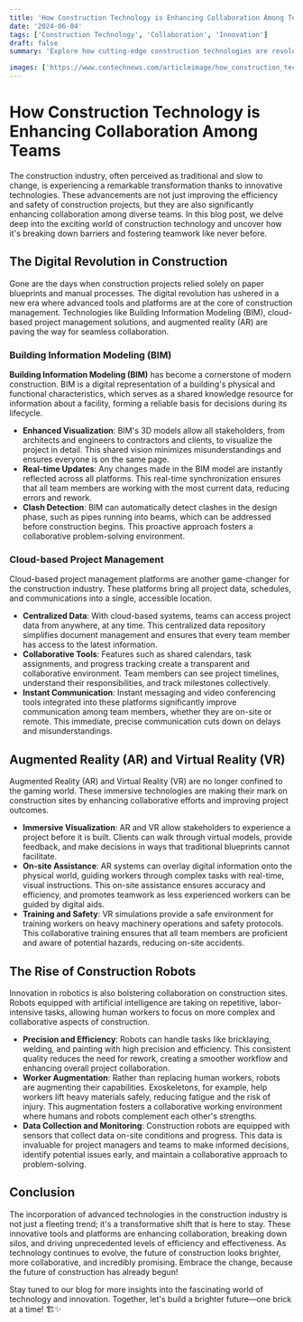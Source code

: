 ```yaml
---
title: 'How Construction Technology is Enhancing Collaboration Among Teams'
date: '2024-06-04'
tags: ['Construction Technology', 'Collaboration', 'Innovation']
draft: false
summary: 'Explore how cutting-edge construction technologies are revolutionizing team collaboration, optimizing workflows, and driving the industry forward.'

images: ['https://www.contechnews.com/articleimage/how_construction_technology_is_enhancing_collaboration_among_teams.png']
---
```


# How Construction Technology is Enhancing Collaboration Among Teams

The construction industry, often perceived as traditional and slow to change, is experiencing a remarkable transformation thanks to innovative technologies. These advancements are not just improving the efficiency and safety of construction projects, but they are also significantly enhancing collaboration among diverse teams. In this blog post, we delve deep into the exciting world of construction technology and uncover how it's breaking down barriers and fostering teamwork like never before.

## The Digital Revolution in Construction

Gone are the days when construction projects relied solely on paper blueprints and manual processes. The digital revolution has ushered in a new era where advanced tools and platforms are at the core of construction management. Technologies like Building Information Modeling (BIM), cloud-based project management solutions, and augmented reality (AR) are paving the way for seamless collaboration.

### Building Information Modeling (BIM)

**Building Information Modeling (BIM)** has become a cornerstone of modern construction. BIM is a digital representation of a building's physical and functional characteristics, which serves as a shared knowledge resource for information about a facility, forming a reliable basis for decisions during its lifecycle.

- **Enhanced Visualization**: BIM's 3D models allow all stakeholders, from architects and engineers to contractors and clients, to visualize the project in detail. This shared vision minimizes misunderstandings and ensures everyone is on the same page.
- **Real-time Updates**: Any changes made in the BIM model are instantly reflected across all platforms. This real-time synchronization ensures that all team members are working with the most current data, reducing errors and rework.
- **Clash Detection**: BIM can automatically detect clashes in the design phase, such as pipes running into beams, which can be addressed before construction begins. This proactive approach fosters a collaborative problem-solving environment.

### Cloud-based Project Management

Cloud-based project management platforms are another game-changer for the construction industry. These platforms bring all project data, schedules, and communications into a single, accessible location.

- **Centralized Data**: With cloud-based systems, teams can access project data from anywhere, at any time. This centralized data repository simplifies document management and ensures that every team member has access to the latest information.
- **Collaborative Tools**: Features such as shared calendars, task assignments, and progress tracking create a transparent and collaborative environment. Team members can see project timelines, understand their responsibilities, and track milestones collectively.
- **Instant Communication**: Instant messaging and video conferencing tools integrated into these platforms significantly improve communication among team members, whether they are on-site or remote. This immediate, precise communication cuts down on delays and misunderstandings.

## Augmented Reality (AR) and Virtual Reality (VR)

Augmented Reality (AR) and Virtual Reality (VR) are no longer confined to the gaming world. These immersive technologies are making their mark on construction sites by enhancing collaborative efforts and improving project outcomes.

- **Immersive Visualization**: AR and VR allow stakeholders to experience a project before it is built. Clients can walk through virtual models, provide feedback, and make decisions in ways that traditional blueprints cannot facilitate.
- **On-site Assistance**: AR systems can overlay digital information onto the physical world, guiding workers through complex tasks with real-time, visual instructions. This on-site assistance ensures accuracy and efficiency, and promotes teamwork as less experienced workers can be guided by digital aids.
- **Training and Safety**: VR simulations provide a safe environment for training workers on heavy machinery operations and safety protocols. This collaborative training ensures that all team members are proficient and aware of potential hazards, reducing on-site accidents.

## The Rise of Construction Robots

Innovation in robotics is also bolstering collaboration on construction sites. Robots equipped with artificial intelligence are taking on repetitive, labor-intensive tasks, allowing human workers to focus on more complex and collaborative aspects of construction.

- **Precision and Efficiency**: Robots can handle tasks like bricklaying, welding, and painting with high precision and efficiency. This consistent quality reduces the need for rework, creating a smoother workflow and enhancing overall project collaboration.
- **Worker Augmentation**: Rather than replacing human workers, robots are augmenting their capabilities. Exoskeletons, for example, help workers lift heavy materials safely, reducing fatigue and the risk of injury. This augmentation fosters a collaborative working environment where humans and robots complement each other's strengths.
- **Data Collection and Monitoring**: Construction robots are equipped with sensors that collect data on-site conditions and progress. This data is invaluable for project managers and teams to make informed decisions, identify potential issues early, and maintain a collaborative approach to problem-solving.

## Conclusion

The incorporation of advanced technologies in the construction industry is not just a fleeting trend; it's a transformative shift that is here to stay. These innovative tools and platforms are enhancing collaboration, breaking down silos, and driving unprecedented levels of efficiency and effectiveness. As technology continues to evolve, the future of construction looks brighter, more collaborative, and incredibly promising. Embrace the change, because the future of construction has already begun!

Stay tuned to our blog for more insights into the fascinating world of technology and innovation. Together, let's build a brighter future—one brick at a time! 🏗️✨